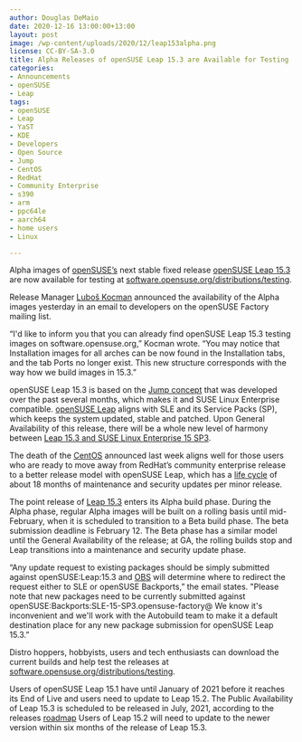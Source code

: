 ```yaml
---
author: Douglas DeMaio
date: 2020-12-16 13:00:00+13:00
layout: post
image: /wp-content/uploads/2020/12/leap153alpha.png
license: CC-BY-SA-3.0
title: Alpha Releases of openSUSE Leap 15.3 are Available for Testing   
categories:
- Announcements
- openSUSE
- Leap
tags:
- openSUSE
- Leap
- YaST
- KDE
- Developers
- Open Source
- Jump
- CentOS
- RedHat
- Community Enterprise
- s390
- arm
- ppc64le
- aarch64
- home users
- Linux

--- 
```


Alpha images of [openSUSE’s](https://www.opensuse.org/) next stable fixed release [openSUSE Leap 15.3](https://en.opensuse.org/Portal:15.3) are now available for testing at [software.opensuse.org/distributions/testing](https://software.opensuse.org/distributions/testing).

Release Manager [Luboš Kocman](https://lists.opensuse.org/archives/list/factory@lists.opensuse.org/thread/YUSVFX7DPJZTP3PTC3BWYEQZIDGLUU3W/) announced the availability of the Alpha images yesterday  in an email to developers on the openSUSE Factory mailing list. 

“I'd like to inform you that you can already find openSUSE Leap 15.3 testing images on software.opensuse.org,” Kocman wrote. “You may notice that Installation images for all arches can be now found in the Installation tabs, and the tab Ports no longer exist. This new structure corresponds with the way how we build images in 15.3.”

openSUSE Leap 15.3 is based on the [Jump concept](https://en.opensuse.org/Portal:Jump) that was developed over the past several months, which makes it and SUSE Linux Enterprise compatible. [openSUSE Leap](https://en.opensuse.org/Portal:Leap) aligns with SLE and its Service Packs (SP), which keeps the system updated, stable and patched. Upon General Availability of this release, there will be a whole new level of harmony between [Leap 15.3 and SUSE Linux Enterprise 15 SP3](https://news.opensuse.org/2020/08/10/new-prototype-builds-bringing-leap-sle-closer-available-soon/).

The death of the [CentOS](https://www.centos.org/) announced last week aligns well for those users who are ready to move away from RedHat’s community enterprise release to a better release model with openSUSE Leap, which has a [life cycle](https://en.opensuse.org/Lifetime) of about 18 months of maintenance and security updates per minor release.

The point release of [Leap 15.3](https://en.opensuse.org/Portal:15.3) enters its Alpha build phase. During the Alpha phase, regular Alpha images will be built on a rolling basis until mid-February, when it is scheduled to transition to a Beta build phase. The beta submission deadline is February 12. The Beta phase has a similar model until the General Availability of the release; at GA, the rolling builds stop and Leap transitions into a maintenance and security update phase.

“Any update request to existing packages should be simply submitted against openSUSE:Leap:15.3 and [OBS](https://openbuildservice.org/) will determine where to redirect the request either to SLE or openSUSE Backports,” the email states. "Please note that new packages need to be currently submitted against openSUSE:Backports:SLE-15-SP3.opensuse-factory@ We know it's inconvenient and we'll work with the Autobuild team to make it a default destination place for any new package submission for openSUSE Leap 15.3.”

Distro hoppers, hobbyists, users and tech enthusiasts can download the current builds and help test the releases at [software.opensuse.org/distributions/testing](https://software.opensuse.org/distributions/testing). 

Users of openSUSE Leap 15.1 have until January of 2021 before it reaches its End of Live and users need to update to Leap 15.2. The Public Availability of Leap 15.3 is scheduled to be released in July, 2021, according to the releases [roadmap](https://en.opensuse.org/openSUSE:Roadmap) Users of Leap 15.2 will need to update to the newer version within six months of the release of Leap 15.3.
